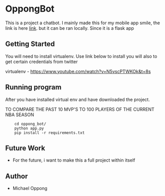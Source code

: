 # OppongBot

This is a project a chatbot. I mainly made this for my mobile app smile, the link is here [link](https://apps.apple.com/ao/app/smile-motivational-app/id1537222784). but it can be ran locally. Since it is a flask app

## Getting Started

You will need to install virtualenv. Use link below to install
you will also to get certain credentials from twitter

virtualenv - https://www.youtube.com/watch?v=N5vscPTWKOk&t=8s

## Running program

After you have installed virtual env and have downloaded the project.

TO COMPARE THE PAST 10 MVP'S TO 100 PLAYERS OF THE CURRENT NBA SEASON

        cd oppong_bot/
        python app.py
        pip install -r requirements.txt

## Future Work

- For the future, i want to make this a full project within itself

## Author

- Michael Oppong
